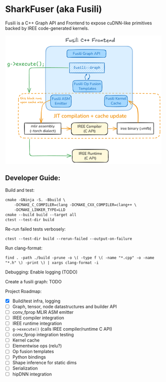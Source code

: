 # SharkFuser (aka Fusili)

Fusili is a C++ Graph API and Frontend to expose cuDNN-like primitives backed by IREE code-generated kernels.

![Fusili](docs/fusili.png)


## Developer Guide:

Build and test:
```shell
cmake -GNinja -S. -Bbuild \
    -DCMAKE_C_COMPILER=clang -DCMAKE_CXX_COMPILER=clang++ \
    -DCMAKE_LINKER_TYPE=LLD
cmake --build build --target all
ctest --test-dir build
```

Re-run failed tests verbosely:
```shell
ctest --test-dir build --rerun-failed --output-on-failure
```

Run clang-format:
```shell
find . -path ./build -prune -o \( -type f \( -name "*.cpp" -o -name "*.h" \) -print \) | xargs clang-format -i
```

Debugging:
Enable logging (TODO)

Create a fusili graph:
TODO



Project Roadmap:
- [x] Build/test infra, logging
- [ ] Graph, tensor, node datastructures and builder API
- [ ] conv_fprop MLIR ASM emitter
- [ ] IREE compiler integration
- [ ] IREE runtime integration
- [ ] `g->execute()` (calls IREE compiler/runtime C API)
- [ ] conv_fprop integration testing
- [ ] Kernel cache
- [ ] Elementwise ops (relu?)
- [ ] Op fusion templates
- [ ] Python bindings
- [ ] Shape inference for static dims
- [ ] Serialization
- [ ] hipDNN integration
